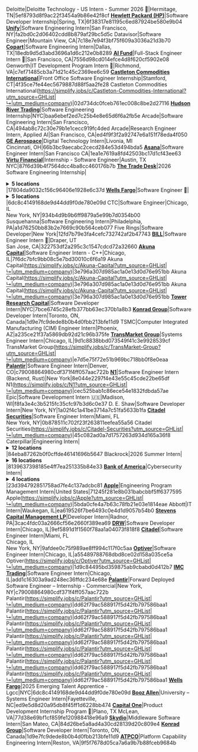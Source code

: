 Deloitte|Deloitte Technology - US Intern - Summer 2026 🛂|Hermitage, TN|5ef8793d8f9ac22f3454a9b86e42f8cf
**[Hewlett Packard (HP)](https://simplify.jobs/c/Hewlett-Packard?utm_source=GHList&utm_medium=company)**|Software Developer Internship|Spring, TX|6f38317e81195c6ed87924be580e9b04
**[Unify](https://simplify.jobs/c/Unify-Gtm?utm_source=GHList&utm_medium=company)**|Software Engineering Intern|San Francisco, NY|fa2bd0c2d06402cdd8b879af29bc5d5c
Datavisor|Software Engineer|Mountain View, CA|7c18e7e94f3bf75f609a3036a21d3b70
**[Copart](https://simplify.jobs/c/Copart?utm_source=GHList&utm_medium=company)**|Software Engineering Intern|Dallas, TX|18edb9d5d3abd3696a1d6c212e0b8289
**[AI Fund](https://simplify.jobs/c/AI-Fund?utm_source=GHList&utm_medium=company)**|Full-Stack Engineer Intern 🛂|San Francisco, CA|7556d98cd014efce4d8f620cf5902e08
Genworth|IT Development Program Intern 🛂|Richmond, VA|c7ef71485cb3a71d21c45c2369ee6c59
**[Castleton Commodities International](https://simplify.jobs/c/Castleton-Commodities-International?utm_source=GHList&utm_medium=company)**|Front Office Software Engineer Internship|Stamford, CT|4f35ce7fe44ec5679887d88f5aa2fe28
Castleton Commodities International(https://simplify.jobs/c/Castleton-Commodities-International?utm_source=GHList|↳|utm_medium=company)|02d734dc0fceb761ec008c8be2d27116
**[Hudson River Trading](https://simplify.jobs/c/Hudson-River-Trading?utm_source=GHList&utm_medium=company)**|Software Engineering Internship|NYC|baa6ebef2ed7c25b4e8e65d6f6a2fb5e
Arcade|Software Engineering Intern|San Francisco, CA|494ab8c72c30e79b1e1cecc919fc4ded
Arcade|Research Engineer Intern, Applied AI|San Francisco, CA|ed4f9f3f2a92747e6a151f78eda4f050
**[GE Aerospace](https://simplify.jobs/c/GE-Aerospace?utm_source=GHList&utm_medium=company)**|Digital Technology Intern|Livonia, MI</br>Cincinnati, OH|66b3bc9aecabc2cecd284e53d494bda5
**[Asana](https://simplify.jobs/c/Asana?utm_source=GHList&utm_medium=company)**|Software Engineer Intern|San Francisco CA|1ea1e7619a8fd42503bc17d1cf43ee63
**[Virtu Financial](https://simplify.jobs/c/Virtu-Financial?utm_source=GHList&utm_medium=company)**|Internship - Software Engineer|Austin, TX</br>NYC|87f6d39b4f7564dcc4ba8cc460176b7b
**[The Trade Desk](https://simplify.jobs/c/281371f9-4ed3-4440-876f-4bbeaa0d50e0?utm_source=GHList&utm_medium=company)**|2026 Software Engineering Internship|<details><summary>**5 locations**</summary>Irvine, CA</br>NYC</br>Bellevue, WA</br>Denver, CO</br>Boulder, CO</details>|17804da9032c156c96406e1928e6c37d
**[Wells Fargo](https://simplify.jobs/c/Wells-Fargo?utm_source=GHList&utm_medium=company)**|Software Engineer 🛂|<details><summary>**5 locations**</summary>Charlotte, NC</br>Phoenix, AZ</br>Chandler, AZ</br>Iselin, NJ</br>Irving, TX</details>|6dc8c4149168de9d44dd9f0de780e09d
CTC|Software Engineer|Chicago, IL</br>New York, NY|934b4d9b9b6ff9879a5e99b7d0354b00
Susquehanna|Software Engineering Intern|Philadelphia, PA|a1d76250bb83b2e7669c90b564ceb077
Five Rings|Software Developer|New York|12fd7b79e3fa4cefc732742af2b47743
**[BILL](https://simplify.jobs/c/Bill-Dot-Com?utm_source=GHList&utm_medium=company)**|Software Engineer Intern 🛂|Draper, UT</br>San Jose, CA|322753df2a295c3c1547cdcd72a32660
**[Akuna Capital](https://simplify.jobs/c/Akuna-Capital?utm_source=GHList&utm_medium=company)**|Software Engineer Intern - C++|Chicago, IL|7f6dc7bfc9bb08c5e7bd30010c6f6a19
Akuna Capital(https://simplify.jobs/c/Akuna-Capital?utm_source=GHList|↳|utm_medium=company)|3e796a307d985ac1a0e13d0d76e951bb
Akuna Capital(https://simplify.jobs/c/Akuna-Capital?utm_source=GHList|↳|utm_medium=company)|3e796a307d985ac1a0e13d0d76e951bb
Akuna Capital(https://simplify.jobs/c/Akuna-Capital?utm_source=GHList|↳|utm_medium=company)|3e796a307d985ac1a0e13d0d76e951bb
**[Tower Research Capital](https://simplify.jobs/c/Tower-Research-Capital?utm_source=GHList&utm_medium=company)**|Software Developer Intern|NYC|7bce6745c28efb377bb63ec370b1a8b3
**[Konrad Group](https://simplify.jobs/c/Konrad-Group?utm_source=GHList&utm_medium=company)**|Software Developer Intern|Toronto, ON, Canada|1d9e7fc9dede8b0b4d0fbb213bfe11d9
TSMC|Computer Integrated Manufacturing (CIM) Engineer Intern|Phoenix, AZ|a235ce21f37a5869db92d21c96b375fe
**[TransMarket Group](https://simplify.jobs/c/TransMarket-Group?utm_source=GHList&utm_medium=company)**|Systems Engineer Intern|Chicago, IL|9d1c8838bbd073549f41c3e9928539cf
TransMarket Group(https://simplify.jobs/c/TransMarket-Group?utm_source=GHList|↳|utm_medium=company)|e7d5e75f72e51b969bc718bb0f8e0eaa
**[Palantir](https://simplify.jobs/c/Palantir?utm_source=GHList&utm_medium=company)**|Software Engineer Intern|Denver, CO|c79008864980cdf371f4ff057aac722b
**[N1](https://simplify.jobs/c/N1?utm_source=GHList&utm_medium=company)**|Software Engineer Intern (Backend, Rust)|New York|8e044e2297f4e43e55c45cde22be65df
N1(https://simplify.jobs/c/N1?utm_source=GHList|↳|utm_medium=company)|cec525bab1c86ece54e1832fdbda57ae
Epic|Software Development Intern 🇺🇸|Madison, WI|f8fa3e4c3b5215fc35cfc97b3d6c0e37
D. E. Shaw|Software Developer Intern|New York, NY|1a02f4c1a41be3714a7c51fa5633b1fa
**[Citadel Securities](https://simplify.jobs/c/Citadel-Securities?utm_source=GHList&utm_medium=company)**|Software Engineer Intern|Miami, FL</br>New York, NY|0b878511c702f23f263811eefea55a56
Citadel Securities(https://simplify.jobs/c/Citadel-Securities?utm_source=GHList|↳|utm_medium=company)|45c082ad0a7d1757263d934d165a36f8
Caterpillar|Engineering Intern|<details><summary>**12 locations**</summary>Tucson, AZ</br>Griffin, GA</br>Decatur</br>Mossville</br>Mossville</br>Washington</br>Pontiac, IL</br>Lafayette, IN</br>Brooklyn Park, MN</br>Clayton, NC</br>Fort Worth</br>Houston, TX</details>|84eba87262b0f0cffde46141696b5647
Blackrock|2026 Summer Intern|<details><summary>**16 locations**</summary>Atlanta, GA</br>Boston, MA</br>Chicago, IL</br>Mexico City, MX</br>Miami, FL</br>Montreal, QC</br>New York, NY</br>Newport Beach, CA</br>Princeton, NJ</br>San Francisco, CA</br>Santa Monica, CA</br>Sausalito, CA</br>Seattle, WA</br>Toronto, Canada</br>Washington, DC</br>Wilmington, DE</details>|8139637398185e4ff7ea251335b84e33
**[Bank of America](https://simplify.jobs/c/043a00ac-6fd9-4afc-991a-4d845205ab9a?utm_source=GHList&utm_medium=company)**|Cybersecurity Intern|<details><summary>**4 locations**</summary>Charlotte, NC</br>Chicago, IL</br>Denver, CO</br>Washington, DC</details>|23d394792851758ad7fe4c137adcbc81
**[Apple](https://simplify.jobs/c/Apple?utm_source=GHList&utm_medium=company)**|Engineering Program Management Intern|United States|71245f281e8b031babcbbf5ff6377595
Apple(https://simplify.jobs/c/Apple?utm_source=GHList|↳|utm_medium=company)|5bda0cfe4a7b63c78fb21e03e1814eae
Abbott|IT Intern|Waukegan, IL|ea619526f7be6493c0e4d1d9057b54b0
**[Stevens Capital Management LP](https://simplify.jobs/c/SCM?utm_source=GHList&utm_medium=company)**|Developer Intern|Radnor, PA|3cac4fdc03a2666cf56e2660f389ea69
**[DRW](https://simplify.jobs/c/DRW?utm_source=GHList&utm_medium=company)**|Software Developer Intern|Chicago, IL|9ef5891d1f1560f78aa1a04073f818f8
**[Citadel](https://simplify.jobs/c/Citadel?utm_source=GHList&utm_medium=company)**|Software Engineer Intern|Miami, FL</br>Chicago, IL</br>New York, NY|9afdee0c75f989ae8ff994c117f0c5aa
**[Optiver](https://simplify.jobs/c/Optiver?utm_source=GHList&utm_medium=company)**|Software Engineer Intern|Chicago, IL|a55489788768dbd8ce02d158a035ce5a
Optiver(https://simplify.jobs/c/Optiver?utm_source=GHList|↳|utm_medium=company)|1d9c84495bd359875ab9cbabd0d412b7
**[IMC Trading](https://simplify.jobs/c/IMC-Trading?utm_source=GHList&utm_medium=company)**|Software Engineer Intern|Chicago, IL|add1c16303a9ad248ec36ffdc234e68e
**[Palantir](https://simplify.jobs/c/Palantir?utm_source=GHList&utm_medium=company)**|Forward Deployed Software Engineer – Internship - Commercial|New York, NY|c79008864980cdf371f4ff057aac722b
Palantir(https://simplify.jobs/c/Palantir?utm_source=GHList|↳|utm_medium=company)|dd62f79ac588917f5d42fb797586baa1
Palantir(https://simplify.jobs/c/Palantir?utm_source=GHList|↳|utm_medium=company)|dd62f79ac588917f5d42fb797586baa1
Palantir(https://simplify.jobs/c/Palantir?utm_source=GHList|↳|utm_medium=company)|dd62f79ac588917f5d42fb797586baa1
Palantir(https://simplify.jobs/c/Palantir?utm_source=GHList|↳|utm_medium=company)|dd62f79ac588917f5d42fb797586baa1
Palantir(https://simplify.jobs/c/Palantir?utm_source=GHList|↳|utm_medium=company)|dd62f79ac588917f5d42fb797586baa1
Palantir(https://simplify.jobs/c/Palantir?utm_source=GHList|↳|utm_medium=company)|dd62f79ac588917f5d42fb797586baa1
Palantir(https://simplify.jobs/c/Palantir?utm_source=GHList|↳|utm_medium=company)|dd62f79ac588917f5d42fb797586baa1
**[Wells Fargo](https://simplify.jobs/c/Wells-Fargo?utm_source=GHList&utm_medium=company)**|2025 Emerging Talent Apprentice - Lgcc|NYC|6dc8c4149168de9d44dd9f0de780e09d
**[Booz Allen](https://simplify.jobs/c/Booz-Allen?utm_source=GHList&utm_medium=company)**|University – Systems Engineer Intern|Fayetteville, NC|ed9e5d8d20a95db8f45ff1d6228bb474
**[Capital One](https://simplify.jobs/c/Capital-One?utm_source=GHList&utm_medium=company)**|Product Development Internship Program 🛂|Plano, TX McLean, VA|77d38e69bf1cf859fe120988418e96a9
**[Skydio](https://simplify.jobs/c/Skydio?utm_source=GHList&utm_medium=company)**|Middleware Software Intern|San Mateo, CA|84d26be5a8ad4a30cd28139d20c809e4
**[Konrad Group](https://simplify.jobs/c/Konrad-Group?utm_source=GHList&utm_medium=company)**|Software Developer Intern|Toronto, ON, Canada|1d9e7fc9dede8b0b4d0fbb213bfe11d9
**[ATPCO](https://simplify.jobs/c/e38ff337-ef4e-42b4-b1fc-e1834b3b603f?utm_source=GHList&utm_medium=company)**|Platform Capability Engineering Intern|Reston, VA|9f5f7678d05ca7a6a9b7b88fceb9684b
